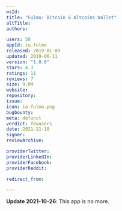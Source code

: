```yaml
---
wsId: 
title: "Fulmo: Bitcoin & Altcoins Wallet"
altTitle: 
authors:

users: 50
appId: io.fulmo
released: 2019-01-09
updated: 2019-06-11
version: "1.0.0"
stars: 4.3
ratings: 11
reviews: 7
size: 9.0M
website: 
repository: 
issue: 
icon: io.fulmo.png
bugbounty: 
meta: defunct
verdict: fewusers
date: 2021-11-10
signer: 
reviewArchive:

providerTwitter: 
providerLinkedIn: 
providerFacebook: 
providerReddit: 

redirect_from:

---
```


**Update 2021-10-26**: This app is no more.

